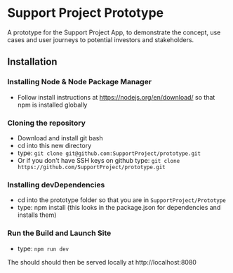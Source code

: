 # Support Project Prototype
A prototype for the Support Project App, to demonstrate the concept, use cases and user journeys to potential investors and stakeholders.

## Installation

### Installing Node & Node Package Manager
* Follow install instructions at https://nodejs.org/en/download/ so that npm is installed globally

### Cloning the repository
* Download and install git bash
* cd into this new directory
* type: `git clone git@github.com:SupportProject/prototype.git`
* Or if you don't have SSH keys on github type: `git clone https://github.com/SupportProject/prototype.git`

### Installing devDependencies
* cd into the prototype folder so that you are in `SupportProject/Prototype`
* type: npm install (this looks in the package.json for dependencies and installs them)

### Run the Build and Launch Site
* type: `npm run dev`

The should should then be served locally at http://localhost:8080
